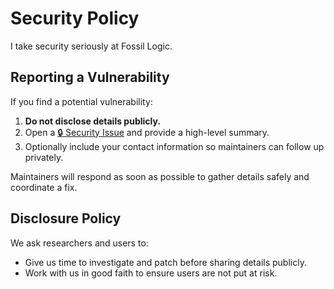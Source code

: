 # Security Policy

I take security seriously at Fossil Logic.

## Reporting a Vulnerability

If you find a potential vulnerability:

1. **Do not disclose details publicly.**
2. Open a [🔒 Security Issue](https://github.com/fossillogic/fossil-algorithem/issues/new?template=security.md) and provide a high-level summary.
3. Optionally include your contact information so maintainers can follow up privately.

Maintainers will respond as soon as possible to gather details safely and coordinate a fix.

## Disclosure Policy

We ask researchers and users to:
- Give us time to investigate and patch before sharing details publicly.
- Work with us in good faith to ensure users are not put at risk.